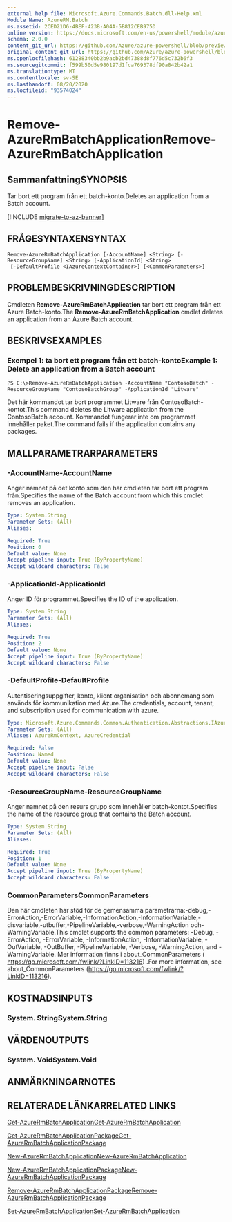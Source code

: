 ```yaml
---
external help file: Microsoft.Azure.Commands.Batch.dll-Help.xml
Module Name: AzureRM.Batch
ms.assetid: 2CED21D6-4BEF-423B-A04A-5B812CEB975D
online version: https://docs.microsoft.com/en-us/powershell/module/azurerm.batch/remove-azurermbatchapplication
schema: 2.0.0
content_git_url: https://github.com/Azure/azure-powershell/blob/preview/src/ResourceManager/AzureBatch/Commands.Batch/help/Remove-AzureRmBatchApplication.md
original_content_git_url: https://github.com/Azure/azure-powershell/blob/preview/src/ResourceManager/AzureBatch/Commands.Batch/help/Remove-AzureRmBatchApplication.md
ms.openlocfilehash: 61288340bb2b9acb2bd47388d8f776d5c732b6f3
ms.sourcegitcommit: f599b50d5e980197d1fca769378df90a842b42a1
ms.translationtype: MT
ms.contentlocale: sv-SE
ms.lasthandoff: 08/20/2020
ms.locfileid: "93574024"
---
```

# <span data-ttu-id="936ea-101">Remove-AzureRmBatchApplication</span><span class="sxs-lookup"><span data-stu-id="936ea-101">Remove-AzureRmBatchApplication</span></span>

## <span data-ttu-id="936ea-102">Sammanfattning</span><span class="sxs-lookup"><span data-stu-id="936ea-102">SYNOPSIS</span></span>
<span data-ttu-id="936ea-103">Tar bort ett program från ett batch-konto.</span><span class="sxs-lookup"><span data-stu-id="936ea-103">Deletes an application from a Batch account.</span></span>

[!INCLUDE [migrate-to-az-banner](../../includes/migrate-to-az-banner.md)]

## <span data-ttu-id="936ea-104">FRÅGESYNTAXEN</span><span class="sxs-lookup"><span data-stu-id="936ea-104">SYNTAX</span></span>

```
Remove-AzureRmBatchApplication [-AccountName] <String> [-ResourceGroupName] <String> [-ApplicationId] <String>
 [-DefaultProfile <IAzureContextContainer>] [<CommonParameters>]
```

## <span data-ttu-id="936ea-105">PROBLEMBESKRIVNING</span><span class="sxs-lookup"><span data-stu-id="936ea-105">DESCRIPTION</span></span>
<span data-ttu-id="936ea-106">Cmdleten **Remove-AzureRmBatchApplication** tar bort ett program från ett Azure Batch-konto.</span><span class="sxs-lookup"><span data-stu-id="936ea-106">The **Remove-AzureRmBatchApplication** cmdlet deletes an application from an Azure Batch account.</span></span>

## <span data-ttu-id="936ea-107">BESKRIVS</span><span class="sxs-lookup"><span data-stu-id="936ea-107">EXAMPLES</span></span>

### <span data-ttu-id="936ea-108">Exempel 1: ta bort ett program från ett batch-konto</span><span class="sxs-lookup"><span data-stu-id="936ea-108">Example 1: Delete an application from a Batch account</span></span>
```
PS C:\>Remove-AzureRmBatchApplication -AccountName "ContosoBatch" -ResourceGroupName "ContosoBatchGroup" -ApplicationId "Litware"
```

<span data-ttu-id="936ea-109">Det här kommandot tar bort programmet Litware från ContosoBatch-kontot.</span><span class="sxs-lookup"><span data-stu-id="936ea-109">This command deletes the Litware application from the ContosoBatch account.</span></span>
<span data-ttu-id="936ea-110">Kommandot fungerar inte om programmet innehåller paket.</span><span class="sxs-lookup"><span data-stu-id="936ea-110">The command fails if the application contains any packages.</span></span>

## <span data-ttu-id="936ea-111">MALLPARAMETRAR</span><span class="sxs-lookup"><span data-stu-id="936ea-111">PARAMETERS</span></span>

### <span data-ttu-id="936ea-112">-AccountName</span><span class="sxs-lookup"><span data-stu-id="936ea-112">-AccountName</span></span>
<span data-ttu-id="936ea-113">Anger namnet på det konto som den här cmdleten tar bort ett program från.</span><span class="sxs-lookup"><span data-stu-id="936ea-113">Specifies the name of the Batch account from which this cmdlet removes an application.</span></span>

```yaml
Type: System.String
Parameter Sets: (All)
Aliases:

Required: True
Position: 0
Default value: None
Accept pipeline input: True (ByPropertyName)
Accept wildcard characters: False
```

### <span data-ttu-id="936ea-114">-ApplicationId</span><span class="sxs-lookup"><span data-stu-id="936ea-114">-ApplicationId</span></span>
<span data-ttu-id="936ea-115">Anger ID för programmet.</span><span class="sxs-lookup"><span data-stu-id="936ea-115">Specifies the ID of the application.</span></span>

```yaml
Type: System.String
Parameter Sets: (All)
Aliases:

Required: True
Position: 2
Default value: None
Accept pipeline input: True (ByPropertyName)
Accept wildcard characters: False
```

### <span data-ttu-id="936ea-116">-DefaultProfile</span><span class="sxs-lookup"><span data-stu-id="936ea-116">-DefaultProfile</span></span>
<span data-ttu-id="936ea-117">Autentiseringsuppgifter, konto, klient organisation och abonnemang som används för kommunikation med Azure.</span><span class="sxs-lookup"><span data-stu-id="936ea-117">The credentials, account, tenant, and subscription used for communication with azure.</span></span>

```yaml
Type: Microsoft.Azure.Commands.Common.Authentication.Abstractions.IAzureContextContainer
Parameter Sets: (All)
Aliases: AzureRmContext, AzureCredential

Required: False
Position: Named
Default value: None
Accept pipeline input: False
Accept wildcard characters: False
```

### <span data-ttu-id="936ea-118">-ResourceGroupName</span><span class="sxs-lookup"><span data-stu-id="936ea-118">-ResourceGroupName</span></span>
<span data-ttu-id="936ea-119">Anger namnet på den resurs grupp som innehåller batch-kontot.</span><span class="sxs-lookup"><span data-stu-id="936ea-119">Specifies the name of the resource group that contains the Batch account.</span></span>

```yaml
Type: System.String
Parameter Sets: (All)
Aliases:

Required: True
Position: 1
Default value: None
Accept pipeline input: True (ByPropertyName)
Accept wildcard characters: False
```

### <span data-ttu-id="936ea-120">CommonParameters</span><span class="sxs-lookup"><span data-stu-id="936ea-120">CommonParameters</span></span>
<span data-ttu-id="936ea-121">Den här cmdleten har stöd för de gemensamma parametrarna:-debug,-ErrorAction,-ErrorVariable,-InformationAction,-InformationVariable,-disvariable,-utbuffer,-PipelineVariable,-verbose,-WarningAction och-WarningVariable.</span><span class="sxs-lookup"><span data-stu-id="936ea-121">This cmdlet supports the common parameters: -Debug, -ErrorAction, -ErrorVariable, -InformationAction, -InformationVariable, -OutVariable, -OutBuffer, -PipelineVariable, -Verbose, -WarningAction, and -WarningVariable.</span></span> <span data-ttu-id="936ea-122">Mer information finns i about_CommonParameters ( https://go.microsoft.com/fwlink/?LinkID=113216) .</span><span class="sxs-lookup"><span data-stu-id="936ea-122">For more information, see about_CommonParameters (https://go.microsoft.com/fwlink/?LinkID=113216).</span></span>

## <span data-ttu-id="936ea-123">KOSTNADS</span><span class="sxs-lookup"><span data-stu-id="936ea-123">INPUTS</span></span>

### <span data-ttu-id="936ea-124">System. String</span><span class="sxs-lookup"><span data-stu-id="936ea-124">System.String</span></span>

## <span data-ttu-id="936ea-125">VÄRDEN</span><span class="sxs-lookup"><span data-stu-id="936ea-125">OUTPUTS</span></span>

### <span data-ttu-id="936ea-126">System. Void</span><span class="sxs-lookup"><span data-stu-id="936ea-126">System.Void</span></span>

## <span data-ttu-id="936ea-127">ANMÄRKNINGAR</span><span class="sxs-lookup"><span data-stu-id="936ea-127">NOTES</span></span>

## <span data-ttu-id="936ea-128">RELATERADE LÄNKAR</span><span class="sxs-lookup"><span data-stu-id="936ea-128">RELATED LINKS</span></span>

[<span data-ttu-id="936ea-129">Get-AzureRmBatchApplication</span><span class="sxs-lookup"><span data-stu-id="936ea-129">Get-AzureRmBatchApplication</span></span>](./Get-AzureRmBatchApplication.md)

[<span data-ttu-id="936ea-130">Get-AzureRmBatchApplicationPackage</span><span class="sxs-lookup"><span data-stu-id="936ea-130">Get-AzureRmBatchApplicationPackage</span></span>](./Get-AzureRmBatchApplicationPackage.md)

[<span data-ttu-id="936ea-131">New-AzureRmBatchApplication</span><span class="sxs-lookup"><span data-stu-id="936ea-131">New-AzureRmBatchApplication</span></span>](./New-AzureRmBatchApplication.md)

[<span data-ttu-id="936ea-132">New-AzureRmBatchApplicationPackage</span><span class="sxs-lookup"><span data-stu-id="936ea-132">New-AzureRmBatchApplicationPackage</span></span>](./New-AzureRmBatchApplicationPackage.md)

[<span data-ttu-id="936ea-133">Remove-AzureRmBatchApplicationPackage</span><span class="sxs-lookup"><span data-stu-id="936ea-133">Remove-AzureRmBatchApplicationPackage</span></span>](./Remove-AzureRmBatchApplicationPackage.md)

[<span data-ttu-id="936ea-134">Set-AzureRmBatchApplication</span><span class="sxs-lookup"><span data-stu-id="936ea-134">Set-AzureRmBatchApplication</span></span>](./Set-AzureRmBatchApplication.md)


